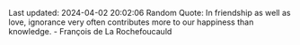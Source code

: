 Last updated: 2024-04-02 20:02:06
Random Quote: In friendship as well as love, ignorance very often contributes more to our happiness than knowledge. - François de La Rochefoucauld